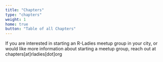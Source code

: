 ```yaml
---
title: "Chapters"
type: "chapters"
weight: 1
home: true
button: "Table of all Chapters"
---
```


If you are interested in starting an R-Ladies meetup group in your city, or would like more information about starting a meetup group, reach out at chapters[at]rladies[dot]org
